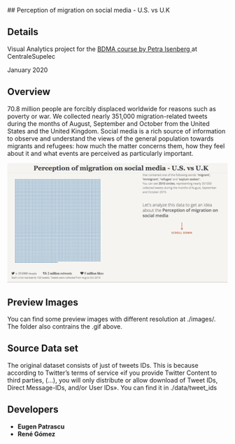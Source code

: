 
## Perception of migration on social media - U.S. vs U.K

## Details

Visual Analytics project for the [BDMA course by Petra Isenberg ](https://www.aviz.fr/TeachingVA2019/Schedule) at CentraleSupelec

January 2020

## Overview

70.8 million people are forcibly displaced worldwide for reasons such as poverty or war.
We collected nearly 351,000 migration-related tweets during the months of August, September and October from the United States and the United Kingdom.
Social media is a rich source of information to observe and understand the views of the general population towards migrants and refugees: how much the matter concerns them, how they feel about it and what events are perceived as particularly important.

![alt text](./images/preview.gif "website preview")


## Preview Images

You can find some preview images with different resolution at ./images/. The folder also contrains the .gif above.

## Source Data set

The original dataset consists of just of tweets IDs. This is because according to Twitter’s terms of service «if you provide Twitter Content to third parties, (...), you will only distribute or allow download of Tweet IDs, Direct Message-IDs, and/or User IDs». You can find it in ./data/tweet_ids


## Developers

* **Eugen Patrascu**
* **René Gómez**
